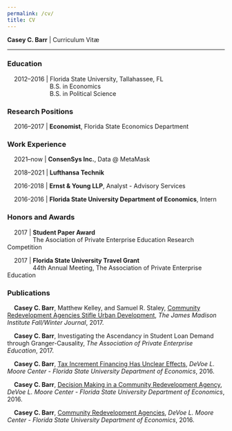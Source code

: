 ```yaml
---
permalink: /cv/
title: CV
---
```

**Casey C. Barr** \| Curriculum Vitæ

---

### Education

&nbsp;&nbsp;&nbsp;&nbsp;2012–2016 \| Florida State University, Tallahassee, FL  
&nbsp;&nbsp;&nbsp;&nbsp;&nbsp;&nbsp;&nbsp;&nbsp;&nbsp;&nbsp;&nbsp;&nbsp;&nbsp;&nbsp;&nbsp;&nbsp;&nbsp;&nbsp;&nbsp;&nbsp;&nbsp;&nbsp;&nbsp;&nbsp;&nbsp;B.S. in Economics  
&nbsp;&nbsp;&nbsp;&nbsp;&nbsp;&nbsp;&nbsp;&nbsp;&nbsp;&nbsp;&nbsp;&nbsp;&nbsp;&nbsp;&nbsp;&nbsp;&nbsp;&nbsp;&nbsp;&nbsp;&nbsp;&nbsp;&nbsp;&nbsp;&nbsp;B.S. in Political Science

### Research Positions

&nbsp;&nbsp;&nbsp;&nbsp;2016–2017 \| **Economist**, Florida State Economics Department

### Work Experience

&nbsp;&nbsp;&nbsp;&nbsp;2021–now  \| **ConsenSys Inc.**, Data @ MetaMask

&nbsp;&nbsp;&nbsp;&nbsp;2018–2021 \| **Lufthansa Technik**

&nbsp;&nbsp;&nbsp;&nbsp;2016-2018 \| **Ernst & Young LLP**, Analyst - Advisory Services

&nbsp;&nbsp;&nbsp;&nbsp;2016-2016 \| **Florida State University Department of Economics**, Intern

### Honors and Awards

&nbsp;&nbsp;&nbsp;&nbsp;2017 | **Student Paper Award**  
&nbsp;&nbsp;&nbsp;&nbsp;&nbsp;&nbsp;&nbsp;&nbsp;&nbsp;&nbsp;&nbsp;&nbsp;&nbsp;&nbsp;&nbsp;The Asociation of Private Enterprise Education Research Competition

&nbsp;&nbsp;&nbsp;&nbsp;2017 | **Florida State University Travel Grant**  
&nbsp;&nbsp;&nbsp;&nbsp;&nbsp;&nbsp;&nbsp;&nbsp;&nbsp;&nbsp;&nbsp;&nbsp;&nbsp;&nbsp;&nbsp;44th Annual Meeting, The Association of Private Enterprise Education

### Publications

&nbsp;&nbsp;&nbsp;&nbsp;**Casey C. Barr**, Matthew Kelley, and Samuel R. Staley, [Community Redevelopment Agencies Stifle Urban Development](https://www.jamesmadison.org/community-redevelopment-agencies-stifle-urban-development/), *The James Madison Institute Fall/Winter Journal*, 2017.

&nbsp;&nbsp;&nbsp;&nbsp;**Casey C. Barr**, Investigating the Ascendancy in Student Loan Demand through Granger-Causality, *The Association of Private Enterprise Education*, 2017.

&nbsp;&nbsp;&nbsp;&nbsp;**Casey C. Barr**, [Tax Increment Financing Has Unclear Effects](https://devoelmoorecenter.com/2016/10/31/tax-increment-financing-has-unclear-effects/), *DeVoe L. Moore Center - Florida State University Department of Economics*, 2016.

&nbsp;&nbsp;&nbsp;&nbsp;**Casey C. Barr**, [Decision Making in a Community Redevelopment Agency](https://devoelmoorecenter.com/2016/08/31/decision-making-in-a-community-redevelopment-agency/), *DeVoe L. Moore Center - Florida State University Department of Economics*, 2016.

&nbsp;&nbsp;&nbsp;&nbsp;**Casey C. Barr**, [Community Redevelopment Agencies](https://devoelmoorecenter.com/2016/07/28/community-redevelopment-agencies/), *DeVoe L. Moore Center - Florida State University Department of Economics*, 2016.
